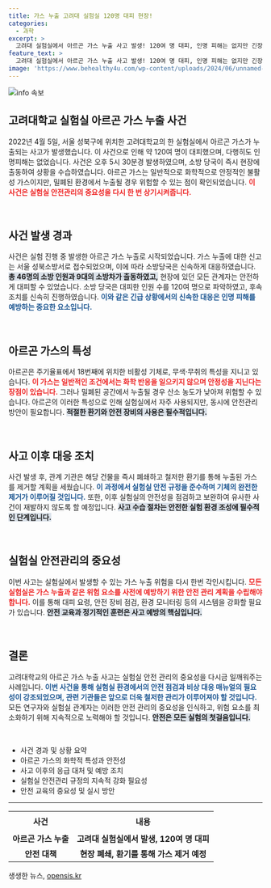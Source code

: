```yaml
---
title: 가스 누출 고려대 실험실 120명 대피 현장!
categories:
  - 과학
excerpt: >
  고려대 실험실에서 아르곤 가스 누출 사고 발생! 120여 명 대피, 인명 피해는 없지만 긴장감 도는 현장. 불가피한 상황 속에서 가스는 무해하지만, 조속한 환기가 필요합니다! 클릭해서 상세한 내용을 확인하세요.
feature_text: >
  고려대 실험실에서 아르곤 가스 누출 사고 발생! 120여 명 대피, 인명 피해는 없지만 긴장감 도는 현장. 불가피한 상황 속에서 가스는 무해하지만, 조속한 환기가 필요합니다! 클릭해서 상세한 내용을 확인하세요.
image: 'https://www.behealthy4u.com/wp-content/uploads/2024/06/unnamed-file.png'
---
```


<p><img src="https://www.behealthy4u.com/wp-content/uploads/2024/06/unnamed-file.png" alt="info 속보" /></p>

<h2 data-ke-size="size26">고려대학교 실험실 아르곤 가스 누출 사건</h2>

<p data-ke-size="size16">2022년 4월 5일, 서울 성북구에 위치한 고려대학교의 한 실험실에서 아르곤 가스가 누출되는 사고가 발생했습니다. 이 사건으로 인해 약 120여 명이 대피했으며, 다행히도 인명피해는 없었습니다. 사건은 오후 5시 30분경 발생하였으며, 소방 당국이 즉시 현장에 출동하여 상황을 수습하였습니다. 아르곤 가스는 일반적으로 화학적으로 안정적인 불활성 가스이지만, 밀폐된 환경에서 누출될 경우 위험할 수 있는 점이 확인되었습니다. <b><span style="color: #ee2323;">이 사건은 실험실 안전관리의 중요성을 다시 한 번 상기시켜줍니다.</span></b></p>

<p data-ke-size="size16">&nbsp;</p>

<h2 data-ke-size="size26">사건 발생 경과</h2>

<p data-ke-size="size16">사건은 실험 진행 중 발생한 아르곤 가스 누출로 시작되었습니다. 가스 누출에 대한 신고는 서울 성북소방서로 접수되었으며, 이에 따라 소방당국은 신속하게 대응하였습니다. <b><span style="background-color: #21538527;">총 46명의 소방 인원과 9대의 소방차가 출동하였고,</span></b> 현장에 있던 모든 관계자는 안전하게 대피할 수 있었습니다. 소방 당국은 대피한 인원 수를 120여 명으로 파악하였고, 후속 조치를 신속히 진행하였습니다. <b><span style="color: #1a5490;">이와 같은 긴급 상황에서의 신속한 대응은 인명 피해를 예방하는 중요한 요소입니다.</span></b></p>

<p data-ke-size="size16">&nbsp;</p>

<h2 data-ke-size="size26">아르곤 가스의 특성</h2>

<p data-ke-size="size16">아르곤은 주기율표에서 18번째에 위치한 비활성 기체로, 무색·무취의 특성을 지니고 있습니다. <b><span style="color: #ee2323;">이 가스는 일반적인 조건에서는 화학 반응을 일으키지 않으며 안정성을 지닌다는 장점이 있습니다.</span></b> 그러나 밀폐된 공간에서 누출될 경우 산소 농도가 낮아져 위험할 수 있습니다. 아르곤의 이러한 특성으로 인해 실험실에서 자주 사용되지만, 동시에 안전관리 방안이 필요합니다. <b><span style="background-color: #21538527;">적절한 환기와 안전 장비의 사용은 필수적입니다.</span></b></p>

<p data-ke-size="size16">&nbsp;</p>

<h2 data-ke-size="size26">사고 이후 대응 조치</h2>

<p data-ke-size="size16">사건 발생 후, 관계 기관은 해당 건물을 즉시 폐쇄하고 철저한 환기를 통해 누출된 가스를 제거할 계획을 세웠습니다. <b><span style="color: #1a5490;">이 과정에서 실험실 안전 규정을 준수하며 기체의 완전한 제거가 이루어질 것입니다.</span></b> 또한, 이후 실험실의 안전성을 점검하고 보완하여 유사한 사건이 재발하지 않도록 할 예정입니다. <b><span style="background-color: #21538527;">사고 수습 절차는 안전한 실험 환경 조성에 필수적인 단계입니다.</span></b></p>

<p data-ke-size="size16">&nbsp;</p>

<h2 data-ke-size="size26">실험실 안전관리의 중요성</h2>

<p data-ke-size="size16">이번 사고는 실험실에서 발생할 수 있는 가스 누출 위험을 다시 한번 각인시킵니다. <b><span style="color: #ee2323;">모든 실험실은 가스 누출과 같은 위험 요소를 사전에 예방하기 위한 안전 관리 계획을 수립해야 합니다.</span></b> 이를 통해 대피 요령, 안전 장비 점검, 환경 모니터링 등의 시스템을 강화할 필요가 있습니다. <b><span style="background-color: #21538527;">안전 교육과 정기적인 훈련은 사고 예방의 핵심입니다.</span></b></p>

<p data-ke-size="size16">&nbsp;</p>

<h2 data-ke-size="size26">결론</h2>

<p data-ke-size="size16">고려대학교의 아르곤 가스 누출 사고는 실험실 안전 관리의 중요성을 다시금 일깨워주는 사례입니다. <b><span style="color: #1a5490;">이번 사건을 통해 실험실 환경에서의 안전 점검과 비상 대응 매뉴얼의 필요성이 강조되었으며, 관련 기관들은 앞으로 더욱 철저한 관리가 이루어져야 할 것입니다.</span></b> 모든 연구자와 실험실 관계자는 이러한 안전 관리의 중요성을 인식하고, 위험 요소를 최소화하기 위해 지속적으로 노력해야 할 것입니다. <b><span style="background-color: #21538527;">안전은 모든 실험의 첫걸음입니다.</span></b></p>

<p data-ke-size="size16">&nbsp;</p>

<ul>
    <li>사건 경과 및 상황 요약</li>
    <li>아르곤 가스의 화학적 특성과 안전성</li>
    <li>사고 이후의 응급 대처 및 예방 조치</li>
    <li>실험실 안전관리 규정의 지속적 강화 필요성</li>
    <li>안전 교육의 중요성 및 실시 방안</li>
</ul>

<hr />

<table style="width: 100%;">
    <tr>
        <th style="text-align: center; height: 40px;"><b>사건</b></th>
        <th style="text-align: center; height: 40px;"><b>내용</b></th>
    </tr>
    <tr>
        <td style="text-align: center; height: 17px;"><b>아르곤 가스 누출</b></td>
        <td style="text-align: center; height: 17px;"><b>고려대 실험실에서 발생, 120여 명 대피</b></td>
    </tr>
    <tr>
        <td style="text-align: center; height: 17px;"><b>안전 대책</b></td>
        <td style="text-align: center; height: 17px;"><b>현장 폐쇄, 환기를 통해 가스 제거 예정</b></td>
    </tr>
</table>
생생한 뉴스, <a href="https://opensis.kr" rel="dofollow">opensis.kr</a>



